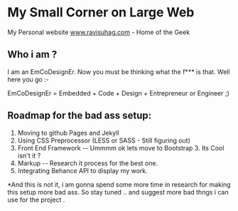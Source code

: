 My Small Corner on Large Web
============================

My Personal website www.ravisuhag.com - Home of the Geek 

## Who i am ?

I am an EmCoDesignEr. Now you must be thinking what the f*** is that. Well here you go :-

EmCoDesignEr = Embedded + Code + Design + Entrepreneur or Engineer ;)

## Roadmap for the bad ass setup: 

  1. Moving to github Pages and Jekyll
  2. Using CSS Preprocessor (LESS or SASS - Still figuring out)
  3. Front End Framework -- Ummmm ok lets move to Bootstrap 3. Its Cool isn't it ?
  4. Markup -- Research it process for the best one.
  5. Integrating Behance API to display my work.
  
*And this is not it, i am gonna spend some more time in research for making this setup more bad ass. So stay tuned .. and suggest more bad thngs i can use for the project . 
